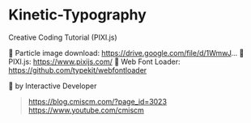 # Kinetic-Typography
Creative Coding Tutorial (PIXI.js)

🔸 Particle image download: https://drive.google.com/file/d/1WmwJ...
🔸 PIXI.js: https://www.pixijs.com/
🔸 Web Font Loader: https://github.com/typekit/webfontloader

🔸 by Interactive Developer
>https://blog.cmiscm.com/?page_id=3023
>https://www.youtube.com/cmiscm
